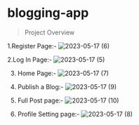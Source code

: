 # blogging-app
>Project Overview


1.Register Page:-
![2023-05-17 (6)](https://github.com/metaphor07/blogging-app/assets/93358507/8873b9a5-5331-44fa-b55d-9419d7a7c80d)


2.Log In Page:-
![2023-05-17 (5)](https://github.com/metaphor07/blogging-app/assets/93358507/00a29b41-c0e3-4393-8224-8c66b36342fd)


3. Home Page:-
![2023-05-17 (7)](https://github.com/metaphor07/blogging-app/assets/93358507/2df39b37-6323-4869-abe4-4f67a8222dd9)


4. Publish a Blog:-
![2023-05-17 (9)](https://github.com/metaphor07/blogging-app/assets/93358507/11b5649b-e4c1-4544-9e52-7545d2ab2f93)


5. Full Post page:-
![2023-05-17 (10)](https://github.com/metaphor07/blogging-app/assets/93358507/c2c6e853-ee34-4fcc-95e2-90aa2d1d682b)


6. Profile Setting page:-
![2023-05-17 (8)](https://github.com/metaphor07/blogging-app/assets/93358507/d2a78cf9-04a8-42c3-ad3a-5e7687692cfb)
